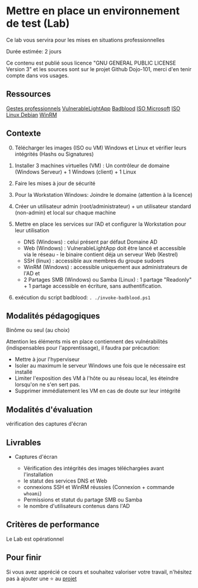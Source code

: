 # Mettre en place un environnement de test (Lab)

Ce lab vous servira pour les mises en situations professionnelles

Durée estimée: 2 jours

Ce contenu est publié sous licence "GNU GENERAL PUBLIC LICENSE Version 3" et les sources sont sur le projet Github Dojo-101, merci d'en tenir compte dans vos usages.

## Ressources

[Gestes professionnels](https://github.com/Aif4thah/Dojo-101)
[VulnerableLightApp](https://github.com/Aif4thah/VulnerableLightApp)
[Badblood](https://github.com/davidprowe/BadBlood)
[ISO Microsoft](https://www.microsoft.com/fr-fr/evalcenter)
[ISO Linux Debian](https://www.debian.org/index.fr.html)
[WinRM](https://learn.microsoft.com/fr-fr/windows/win32/winrm/installation-and-configuration-for-windows-remote-management)

## Contexte

0. Télécharger les images (ISO ou VM) Windows et Linux et vérifier leurs intégrités (Hashs ou Signatures) 
1. Installer 3 machines virtuelles (VM) : Un contrôleur de domaine (Windows Serveur) + 1 Windows (client) + 1 Linux
2. Faire les mises à jour de sécurité
3. Pour la Workstation Windows: Joindre le domaine (attention à la licence)
4. Créer un utilisateur admin (root/administrateur) + un utilisateur standard (non-admin) et local sur chaque machine
5. Mettre en place les services sur l’AD et configurer la Workstation pour leur utilisation
    * DNS (Windows) : celui présent par défaut Domaine AD
    * Web (Windows) : VulnerableLightApp doit être lancé et accessible via le réseau - le binaire contient déja un serveur Web (Kestrel)
    * SSH (linux) : accessible aux membres du groupe sudoers
    * WinRM (Windows) : accessible uniquement aux administrateurs de l'AD et 
    * 2 Partages SMB (Windows) ou Samba (Linux) : 1 partage "Readonly" + 1 partage accessible en écriture, sans authentification. 

6. exécution du script badblood: `. ./invoke-badblood.ps1`

## Modalités pédagogiques

Binôme ou seul (au choix)

Attention les éléments mis en place contiennent des vulnérabilités (indispensables pour l'apprentissage), il faudra par précaution:

 * Mettre à jour l'hyperviseur
 * Isoler au maximum le serveur Windows une fois que le nécessaire est installé
 * Limiter l'exposition des VM à l'hôte ou au réseau local, les éteindre lorsqu'on ne s'en sert pas.
 * Supprimer immédiatement les VM en cas de doute sur leur intégrité


## Modalités d'évaluation

vérification des captures d'écran

## Livrables

* Captures d'écran

    * Vérification des intégrités des images téléchargées avant l'installation
    * le statut des services DNS et Web
    * connexions SSH et WinRM réussies (Connexion + commande `whoami`)
    * Permissions et statut du partage SMB ou Samba
    * le nombre d'utilisateurs contenus dans l'AD


## Critères de performance

Le Lab est opérationnel

## Pour finir

Si vous avez apprécié ce cours et souhaitez valoriser votre travail, n'hésitez pas à ajouter une ⭐ au [projet](https://github.com/Aif4thah/Dojo-101)